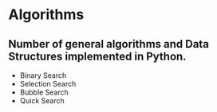 # Algorithms

## Number of general algorithms and Data Structures implemented in Python.

- Binary Search
- Selection Search
- Bubble Search
- Quick Search
